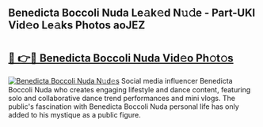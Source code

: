## Benedicta Boccoli Nuda Le𝚊k𝚎d N𝚞𝚍e - Part-UKl Vid𝚎o Le𝚊ks Photos aoJEZ

# <h2><a href="http://fbehi5.evod.top/?m=Benedicta+Boccoli+Nuda">🔗 👉🔴 Benedicta Boccoli Nuda Vid𝚎o Ph𝚘t𝚘s</a></h2>

[![Benedicta Boccoli Nuda N𝚞d𝚎s](https://i.imgur.com/8V9OHl7.gif)](http://fbehi5.evod.top/?m=Benedicta+Boccoli+Nuda)
Social media influencer Benedicta Boccoli Nuda who creates engaging lifestyle and dance content, featuring solo and collaborative dance trend performances and mini vlogs. The public's fascination with Benedicta Boccoli Nuda personal life has only added to his mystique as a public figure. 
